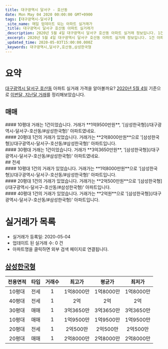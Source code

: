```yaml
---
title: 대구광역시 달서구 - 호산동
date: Mon May 04 2020 00:00:00 GMT+0900
tags: [대구광역시-달서구]
_site_name: 매일 업데이트 되는 아파트 실거래가
_title: 대구광역시 달서구 호산동 아파트 실거래가
_description: 2020년 5월 4일 대구광역시 달서구 호산동 아파트 실거래 정보입니다. 1건 아파트 정보가 있습니다.
_excerpt: 2020년 5월 4일 대구광역시 달서구 호산동 아파트 실거래 정보입니다. 1건 아파트 정보가 있습니다.
_updated_time: 2020-05-03T15:00:00.000Z
_keywords: 대구광역시,달서구,호산동,삼성한국형
---
```





# 요약
<ins>대구광역시 달서구 호산동</ins> 아파트 실거래 가격을 알아볼까요? <ins>2020년 5월 4일</ins> 기준으로 <ins>이번달, 지난달 거래</ins>를 정리해보았습니다.

## 매매
<div class="container">
<div class="six columns" markdown="1">
#### 10평대
거래는 1건이었습니다. 거래가 **1억9500만원**, '[삼성한국형](/대구광역시-달서구-호산동/#삼성한국형)' 아파트였네요.
</div>
<div class="six columns" markdown="1">
#### 20평대
1건의 거래가 있었습니다. 거래가는 **2억8000만원**으로 '[삼성한국형](/대구광역시-달서구-호산동/#삼성한국형)' 아파트입니다.
</div>
</div>
<div class="container">
<div class="twelve columns" markdown="1">
#### 30평대
거래는 1건이었습니다. 거래가 **3억3650만원**, '[삼성한국형](/대구광역시-달서구-호산동/#삼성한국형)' 아파트였네요.
</div>
</div>
## 전세
<div class="container">
<div class="six columns" markdown="1">
#### 10평대
1건의 거래가 있었습니다. 거래가는 **1억8000만원**으로 '[삼성한국형](/대구광역시-달서구-호산동/#삼성한국형)' 아파트입니다.
</div>
<div class="six columns" markdown="1">
#### 20평대
1건의 거래가 있었습니다. 거래가는 **2억500만원**으로 '[삼성한국형](/대구광역시-달서구-호산동/#삼성한국형)' 아파트입니다.
</div>
</div>
<div class="container">
<div class="twelve columns" markdown="1">
#### 40평대
1건의 거래가 있었습니다. 거래가는 **2억원**으로 '[삼성한국형](/대구광역시-달서구-호산동/#삼성한국형)' 아파트입니다.
</div>
</div>



# 실거래가 목록
- 실거래가 등록일: 2020-05-04
- 업데이트 된 실거래 수: 0 건
- 아파트명을 클릭하면 외부 검색 페이지로 연결됩니다.

## [삼성한국형](#삼성한국형)

|전용면적|타입|거래수|최고가|평균가|최저가|
|:---:|:---:|:---:|:---:|:---:|:---:|
|10평대|<span class="deal-type-2">전세</span>|1|1억8000만|1억8000만|1억8000만|
|40평대|<span class="deal-type-2">전세</span>|1|2억|2억|2억|
|30평대|<span class="deal-type-1">매매</span>|1|3억3650만|3억3650만|3억3650만|
|10평대|<span class="deal-type-1">매매</span>|1|1억9500만|1억9500만|1억9500만|
|20평대|<span class="deal-type-2">전세</span>|1|2억500만|2억500만|2억500만|
|20평대|<span class="deal-type-1">매매</span>|1|2억8000만|2억8000만|2억8000만|

<br/>



